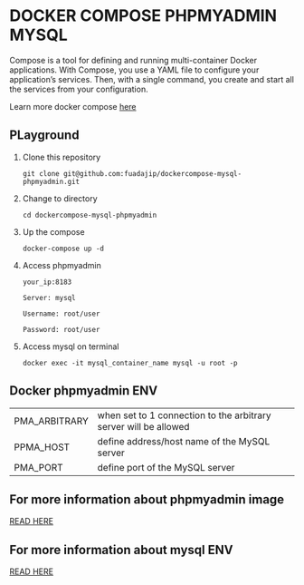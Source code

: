 # DOCKER COMPOSE PHPMYADMIN MYSQL

Compose is a tool for defining and running multi-container Docker applications. With Compose, you use a YAML file to configure your application’s services. Then, with a single command, you create and start all the services from your configuration. 

Learn more docker compose <a href="https://docs.docker.com/compose/overview/" target="_blank">here</a>

## PLayground

1. Clone this repository
    
    `git clone git@github.com:fuadajip/dockercompose-mysql-phpmyadmin.git`

2. Change to directory

    `cd dockercompose-mysql-phpmyadmin`

3. Up the compose

   `docker-compose up -d`

4. Access phpmyadmin

    `your_ip:8183`

    `Server: mysql`

    `Username: root/user`
    
    `Password: root/user`

5. Access mysql on terminal

    `docker exec -it mysql_container_name mysql -u root -p`

## Docker phpmyadmin ENV
<table>
<tr>
<td>PMA_ARBITRARY </td>
<td>when set to 1 connection to the arbitrary server will be allowed</td>
</tr>
<tr>
<td>PPMA_HOST </td>
<td>define address/host name of the MySQL server</td>
</tr>
<tr>
<td>PMA_PORT </td>
<td> define port of the MySQL server</td>
</tr>
</table>

## For more information about phpmyadmin image
<a href="https://hub.docker.com/r/phpmyadmin/phpmyadmin/" target="_blank">READ HERE</a>

## For more information about mysql ENV
<a href="https://hub.docker.com/_/mysql/" target="_blank">READ HERE</a>